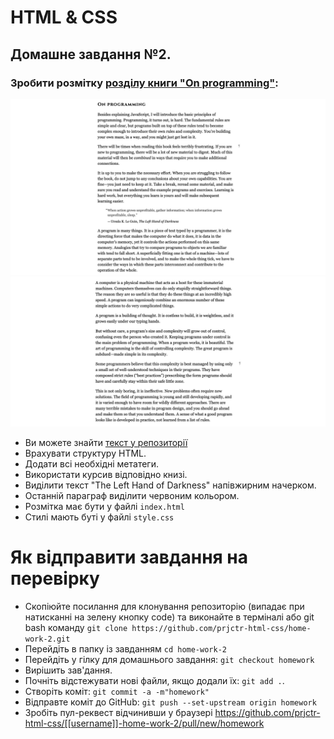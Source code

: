 # HTML & CSS
## Домашне завдання №2. 
### Зробити розмітку [розділу книги "On programming"](https://eloquentjavascript.net/00_intro.html#h_gxw0/HAaxt):

![Cкріншот №1 розділу книги](./images/article-1.png)
![Cкріншот №2 розділу книги](./images/article-2.png)

- Ви можете знайти [текст у репозиторії](./content.txt)
- Врахувати структуру HTML.
- Додати всі необхідні метатеги. 
- Використати курсив відповідно книзі.
- Виділити текст "The Left Hand of Darkness" напівжирним начерком.
- Останній параграф виділити червоним кольором.
- Розмітка має бути у файлі `index.html`
- Стилі мають буті у файлі `style.css`

# Як відправити завдання на перевірку

- Скопіюйте посилання для клонування репозиторію (випадає при натисканні на зелену кнопку code) та виконайте в терміналі або git bash команду `git clone https://github.com/prjctr-html-css/home-work-2.git`
- Перейдіть в папку із завданням `cd home-work-2`
- Перейдіть у гілку для домашнього завдання: `git checkout homework`
- Вирішить зав'дання.
- Почніть відстежувати нові файли, якщо додали їх: `git add .`.
- Створіть коміт: `git commit -a -m"homework"`
- Відправте коміт до GitHub: `git push --set-upstream origin homework`
- Зробіть пул-реквест відчинивши у браузері https://github.com/prjctr-html-css/[[username]]-home-work-2/pull/new/homework
